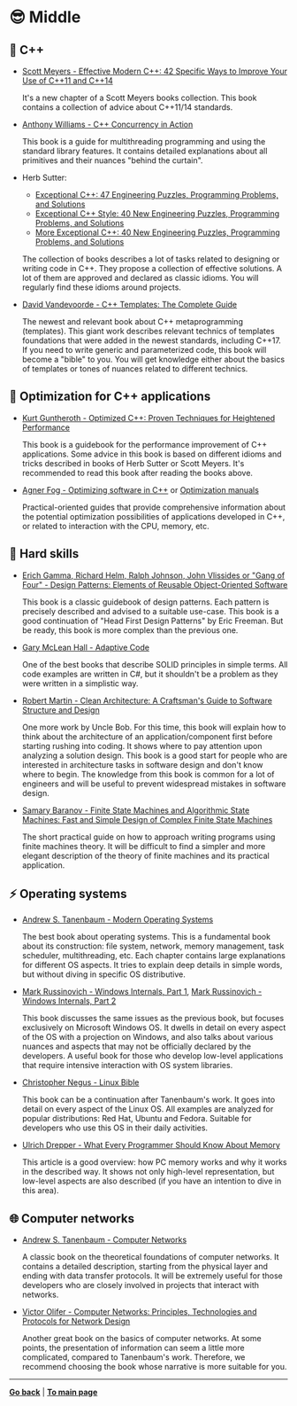 # :sunglasses: Middle

## :pencil: C++

- [Scott Meyers - Effective Modern C++: 42 Specific Ways to Improve Your Use of C++11 and C++14](https://www.amazon.com/Effective-Modern-Specific-Ways-Improve/dp/1491903996)

    It's a new chapter of a Scott Meyers books collection. This book contains a collection of advice about C++11/14 standards.

- [Anthony Williams - C++ Concurrency in Action](https://www.amazon.com/C-Concurrency-Action-Anthony-Williams/dp/1617294691/ref=sr_1_3?keywords=C%2B%2B+Concurrency+in+Action%3A+Practical+Multithreading&qid=1636314477&s=books&sr=1-3)

    This book is a guide for multithreading programming and using the standard library features. It contains detailed explanations about all primitives and their nuances "behind the curtain".

- Herb Sutter:
    - [Exceptional C++: 47 Engineering Puzzles, Programming Problems, and Solutions](https://www.amazon.com/Exceptional-Engineering-Programming-Problems-Solutions/dp/0201615622)
    - [Exceptional C++ Style: 40 New Engineering Puzzles, Programming Problems, and Solutions](https://www.amazon.com/Exceptional-Style-Engineering-Programming-Solutions/dp/0201760428) 
    - [More Exceptional C++: 40 New Engineering Puzzles, Programming Problems, and Solutions](https://www.amazon.com/More-Exceptional-Engineering-Programming-Solutions/dp/020170434X)

    The collection of books describes a lot of tasks related to designing or writing code in C++. They propose a collection of effective solutions. A lot of them are approved and declared as classic idioms. You will regularly find these idioms around projects.

- [David Vandevoorde - C++ Templates: The Complete Guide](https://www.amazon.com/C-Templates-Complete-Guide-2nd/dp/0321714121)

    The newest and relevant book about C++ metaprogramming (templates). This giant work describes relevant technics of templates foundations that were added in the newest standards, including C++17. If you need to write generic and parameterized code, this book will become a "bible" to you. You will get knowledge either about the basics of templates or tones of nuances related to different technics.


## :bicyclist: Optimization for C++ applications

- [Kurt Guntheroth - Optimized C++: Proven Techniques for Heightened Performance](https://www.amazon.com/Optimized-Proven-Techniques-Heightened-Performance/dp/1491922060)

    This book is a guidebook for the performance improvement of C++ applications. Some advice in this book is based on different idioms and tricks described in books of Herb Sutter or Scott Meyers. It's recommended to read this book after reading the books above.

- [Agner Fog - Optimizing software in C++](https://agner.org/optimize/optimizing_cpp.pdf) or [Optimization manuals](https://agner.org/optimize) 

    Practical-oriented guides that provide comprehensive information about the potential optimization possibilities of applications developed in C++, or related to interaction with the CPU, memory, etc.

## :electric_plug: Hard skills

- [Erich Gamma, Richard Helm, Ralph Johnson, John Vlissides or "Gang of Four" - Design Patterns: Elements of Reusable Object-Oriented Software](https://www.amazon.com/Design-Patterns-Elements-Reusable-Object-Oriented/dp/0201633612)

    This book is a classic guidebook of design patterns. Each pattern is precisely described and advised to a suitable use-case. This book is a good continuation of "Head First Design Patterns" by Eric Freeman. But be ready, this book is more complex than the previous one.

- [Gary McLean Hall - Adaptive Code](https://www.amazon.com/Adaptive-Code-Developer-Best-Practices/dp/0136891446)
    
    One of the best books that describe SOLID principles in simple terms. All code examples are written in C#, but it shouldn't be a problem as they were written in a simplistic way.

- [Robert Martin - Clean Architecture: A Craftsman's Guide to Software Structure and Design](https://www.amazon.com/Clean-Architecture-Craftsmans-Software-Structure/dp/0134494164)
 
    One more work by Uncle Bob. For this time, this book will explain how to think about the architecture of an application/component first before starting rushing into coding. It shows where to pay attention upon analyzing a solution design. This book is a good start for people who are interested in architecture tasks in software design and don't know where to begin. The knowledge from this book is common for a lot of engineers and will be useful to prevent widespread mistakes in software design.

- [Samary Baranov - Finite State Machines and Algorithmic State Machines: Fast and Simple Design of Complex Finite State Machines](https://www.amazon.com/Finite-State-Machines-Algorithmic-Complex-ebook/dp/B078RYYBCJ)

    The short practical guide on how to approach writing programs using finite machines theory. It will be difficult to find a simpler and more elegant description of the theory of finite machines and its practical application.


## :zap: Operating systems

- [Andrew S. Tanenbaum - Modern Operating Systems](https://www.amazon.com/Modern-Operating-Systems-Andrew-Tanenbaum/dp/013359162X)

    The best book about operating systems. This is a fundamental book about its construction: file system, network, memory management, task scheduler, multithreading, etc. Each chapter contains large explanations for different OS aspects. It tries to explain deep details in simple words, but without diving in specific OS distributive.

- [Mark Russinovich - Windows Internals, Part 1](https://www.amazon.com/Windows-Internals-Part-architecture-management/dp/0735684189), [Mark Russinovich - Windows Internals, Part 2](https://www.amazon.com/Windows-Internals-Part-2-7th/dp/0135462401)

    This book discusses the same issues as the previous book, but focuses exclusively on Microsoft Windows OS. It dwells in detail on every aspect of the OS with a projection on Windows, and also talks about various nuances and aspects that may not be officially declared by the developers. A useful book for those who develop low-level applications that require intensive interaction with OS system libraries.

- [Christopher Negus - Linux Bible](https://www.amazon.com/Linux-Bible-Christopher-Negus/dp/1119578884)

    This book can be a continuation after Tanenbaum's work. It goes into detail on every aspect of the Linux OS. All examples are analyzed for popular distributions: Red Hat, Ubuntu and Fedora. Suitable for developers who use this OS in their daily activities.

- [Ulrich Drepper - What Every Programmer Should Know About Memory](https://people.freebsd.org/~lstewart/articles/cpumemory.pdf)

    This article is a good overview: how PC memory works and why it works in the described way. It shows not only high-level representation, but low-level aspects are also described (if you have an intention to dive in this area).


## :globe_with_meridians: Computer networks

- [Andrew S. Tanenbaum - Computer Networks](https://www.amazon.com/Computer-Networks-5th-Andrew-Tanenbaum/dp/0132126958)

    A classic book on the theoretical foundations of computer networks. It contains a detailed description, starting from the physical layer and ending with data transfer protocols. It will be extremely useful for those developers who are closely involved in projects that interact with networks.

- [Victor Olifer - Computer Networks: Principles, Technologies and Protocols for Network Design](https://www.amazon.com/Computer-Networks-Principles-Technologies-Protocols-ebook/dp/B001GQ35P4)

    Another great book on the basics of computer networks. At some points, the presentation of information can seem a little more complicated, compared to Tanenbaum's work. Therefore, we recommend choosing the book whose narrative is more suitable for you.

---

[**Go back**](Overview.md) | [**To main page**](../../README.md)